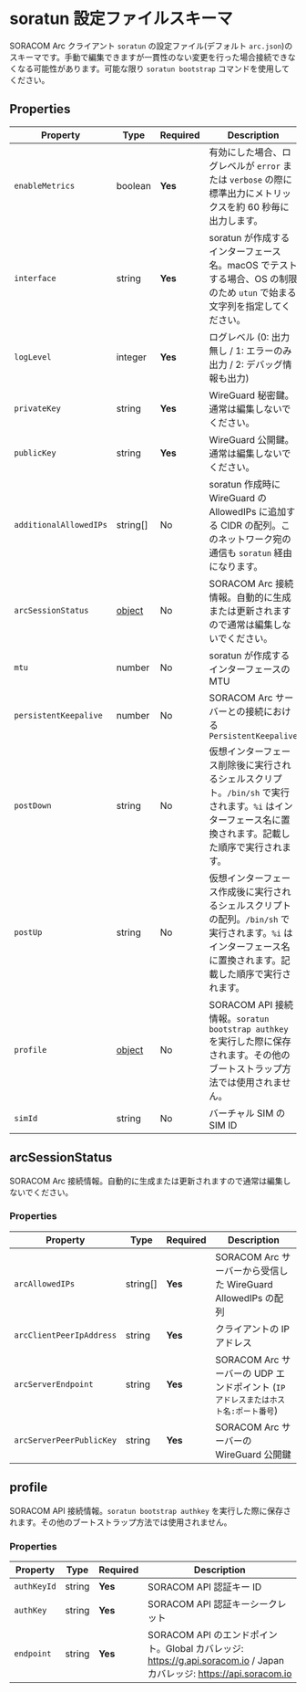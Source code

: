# soratun 設定ファイルスキーマ

SORACOM Arc クライアント `soratun` の設定ファイル(デフォルト `arc.json`)のスキーマです。手動で編集できますが一貫性のない変更を行った場合接続できなくなる可能性があります。可能な限り `soratun bootstrap` コマンドを使用してください。

## Properties

| Property               | Type                        | Required | Description                                                                                                                                                   |
|------------------------|-----------------------------|----------|---------------------------------------------------------------------------------------------------------------------------------------------------------------|
| `enableMetrics`        | boolean                     | **Yes**  | 有効にした場合、ログレベルが `error` または `verbose` の際に標準出力にメトリックスを約 60 秒毎に出力します。                                                  |
| `interface`            | string                      | **Yes**  | soratun が作成するインターフェース名。macOS でテストする場合、OS の制限のため `utun` で始まる文字列を指定してください。                                       |
| `logLevel`             | integer                     | **Yes**  | ログレベル (0: 出力無し / 1: エラーのみ出力 / 2: デバッグ情報も出力)                                                                                          |
| `privateKey`           | string                      | **Yes**  | WireGuard 秘密鍵。通常は編集しないでください。                                                                                                                |
| `publicKey`            | string                      | **Yes**  | WireGuard 公開鍵。通常は編集しないでください。                                                                                                                |
| `additionalAllowedIPs` | string[]                    | No       | soratun 作成時に WireGuard の AllowedIPs に追加する CIDR の配列。このネットワーク宛の通信も `soratun` 経由になります。                                        |
| `arcSessionStatus`     | [object](#arcsessionstatus) | No       | SORACOM Arc 接続情報。自動的に生成または更新されますので通常は編集しないでください。                                                                          |
| `mtu`                  | number                      | No       | soratun が作成するインターフェースの MTU                                                                                                                      |
| `persistentKeepalive`  | number                      | No       | SORACOM Arc サーバーとの接続における `PersistentKeepalive`                                                                                                    |
| `postDown`             | string                      | No       | 仮想インターフェース削除後に実行されるシェルスクリプト。`/bin/sh` で実行されます。`%i` はインターフェース名に置換されます。記載した順序で実行されます。       |
| `postUp`               | string                      | No       | 仮想インターフェース作成後に実行されるシェルスクリプトの配列。`/bin/sh` で実行されます。`%i` はインターフェース名に置換されます。記載した順序で実行されます。 |
| `profile`              | [object](#profile)          | No       | SORACOM API 接続情報。`soratun bootstrap authkey` を実行した際に保存されます。その他のブートストラップ方法では使用されません。                                |
| `simId`                | string                      | No       | バーチャル SIM の SIM ID                                                                                                                                      |

## arcSessionStatus

SORACOM Arc 接続情報。自動的に生成または更新されますので通常は編集しないでください。

### Properties

| Property                 | Type     | Required | Description                                                                        |
|--------------------------|----------|----------|------------------------------------------------------------------------------------|
| `arcAllowedIPs`          | string[] | **Yes**  | SORACOM Arc サーバーから受信した WireGuard AllowedIPs の配列                       |
| `arcClientPeerIpAddress` | string   | **Yes**  | クライアントの IP アドレス                                                         |
| `arcServerEndpoint`      | string   | **Yes**  | SORACOM Arc サーバーの UDP エンドポイント (`IP アドレスまたはホスト名:ポート番号`) |
| `arcServerPeerPublicKey` | string   | **Yes**  | SORACOM Arc サーバーの WireGuard 公開鍵                                            |

## profile

SORACOM API 接続情報。`soratun bootstrap authkey` を実行した際に保存されます。その他のブートストラップ方法では使用されません。

### Properties

| Property    | Type   | Required | Description                                                                                                          |
|-------------|--------|----------|----------------------------------------------------------------------------------------------------------------------|
| `authKeyId` | string | **Yes**  | SORACOM API 認証キー ID                                                                                              |
| `authKey`   | string | **Yes**  | SORACOM API 認証キーシークレット                                                                                     |
| `endpoint`  | string | **Yes**  | SORACOM API のエンドポイント。Global カバレッジ: https://g.api.soracom.io / Japan カバレッジ: https://api.soracom.io |

